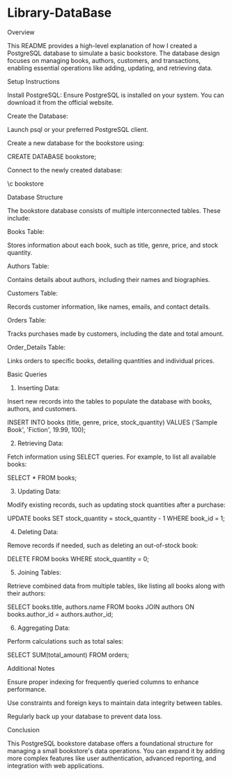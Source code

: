 # Library-DataBase

Overview

This README provides a high-level explanation of how I created a PostgreSQL database to simulate a basic bookstore. The database design focuses on managing books, authors, customers, and transactions, enabling essential operations like adding, updating, and retrieving data.

Setup Instructions

Install PostgreSQL: Ensure PostgreSQL is installed on your system. You can download it from the official website.

Create the Database:

Launch psql or your preferred PostgreSQL client.

Create a new database for the bookstore using:

CREATE DATABASE bookstore;

Connect to the newly created database:

\c bookstore

Database Structure

The bookstore database consists of multiple interconnected tables. These include:

Books Table:

Stores information about each book, such as title, genre, price, and stock quantity.

Authors Table:

Contains details about authors, including their names and biographies.

Customers Table:

Records customer information, like names, emails, and contact details.

Orders Table:

Tracks purchases made by customers, including the date and total amount.

Order_Details Table:

Links orders to specific books, detailing quantities and individual prices.

Basic Queries

1. Inserting Data:

Insert new records into the tables to populate the database with books, authors, and customers.

INSERT INTO books (title, genre, price, stock_quantity) VALUES ('Sample Book', 'Fiction', 19.99, 100);

2. Retrieving Data:

Fetch information using SELECT queries. For example, to list all available books:

SELECT * FROM books;

3. Updating Data:

Modify existing records, such as updating stock quantities after a purchase:

UPDATE books SET stock_quantity = stock_quantity - 1 WHERE book_id = 1;

4. Deleting Data:

Remove records if needed, such as deleting an out-of-stock book:

DELETE FROM books WHERE stock_quantity = 0;

5. Joining Tables:

Retrieve combined data from multiple tables, like listing all books along with their authors:

SELECT books.title, authors.name FROM books JOIN authors ON books.author_id = authors.author_id;

6. Aggregating Data:

Perform calculations such as total sales:

SELECT SUM(total_amount) FROM orders;

Additional Notes

Ensure proper indexing for frequently queried columns to enhance performance.

Use constraints and foreign keys to maintain data integrity between tables.

Regularly back up your database to prevent data loss.

Conclusion

This PostgreSQL bookstore database offers a foundational structure for managing a small bookstore's data operations. You can expand it by adding more complex features like user authentication, advanced reporting, and integration with web applications.


